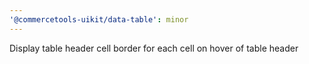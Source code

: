 ```yaml
---
'@commercetools-uikit/data-table': minor
---
```


Display table header cell border for each cell on hover of table header
